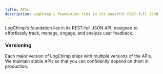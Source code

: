 ```yaml
---
title: APIs
description: LogChimp's foundation lies in its powerful REST-full JSON API.
---
```


LogChimp's foundation lies in its REST-full JSON API, designed to effortlessly track, manage, engage, and analyze user feedback.

[//]: # 'To learn more about [LogChimp APIs](/api).'

### Versioning

Each major version of LogChimp ships with multiple versions of the APIs. We maintain stable APIs so that you can confidently depend on them in production.
